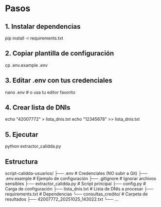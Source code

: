 # Pasos

## 1. Instalar dependencias
pip install -r requirements.txt

## 2. Copiar plantilla de configuración
cp .env.example .env

## 3. Editar .env con tus credenciales
nano .env  # o usa tu editor favorito

## 4. Crear lista de DNIs
echo "42007772" > lista_dnis.txt
echo "12345678" >> lista_dnis.txt

## 5. Ejecutar
python extractor_calidda.py

## Estructura

script-calidda-usuarios/
├── .env                          # Credenciales (NO subir a Git)
├── .env.example                  # Ejemplo de configuración
├── .gitignore                    # Ignorar archivos sensibles
├── extractor_calidda.py          # Script principal
├── config.py                     # Carga de configuración
├── lista_dnis.txt                # Lista de DNIs a procesar
├── requirements.txt              # Dependencias
└── consultas_credito/            # Carpeta de resultados
    ├── 42007772_20251025_143022.txt
    └── ...
